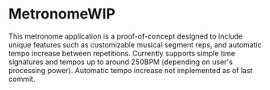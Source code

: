 # MetronomeWIP

This metronome application is a proof-of-concept designed to include unique features such as customizable musical segment reps,
and automatic tempo increase between repetitions. Currently supports simple time signatures and tempos up to around 250BPM (depending
on user's processing power). Automatic tempo increase not implemented as of last commit.

